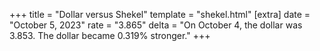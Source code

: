 +++
title = "Dollar versus Shekel"
template = "shekel.html"
[extra]
date = "October  5, 2023"
rate = "3.865"
delta = "On October  4, the dollar was 3.853. The dollar became 0.319% stronger."
+++
